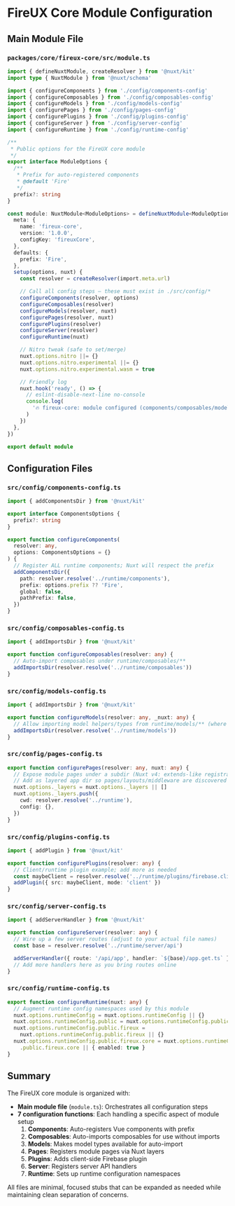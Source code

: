 # FireUX Core Module Configuration

## Main Module File

### `packages/core/fireux-core/src/module.ts`

```typescript
import { defineNuxtModule, createResolver } from '@nuxt/kit'
import type { NuxtModule } from '@nuxt/schema'

import { configureComponents } from './config/components-config'
import { configureComposables } from './config/composables-config'
import { configureModels } from './config/models-config'
import { configurePages } from './config/pages-config'
import { configurePlugins } from './config/plugins-config'
import { configureServer } from './config/server-config'
import { configureRuntime } from './config/runtime-config'

/**
 * Public options for the FireUX core module
 */
export interface ModuleOptions {
  /**
   * Prefix for auto-registered components
   * @default 'Fire'
   */
  prefix?: string
}

const module: NuxtModule<ModuleOptions> = defineNuxtModule<ModuleOptions>({
  meta: {
    name: 'fireux-core',
    version: '1.0.0',
    configKey: 'fireuxCore',
  },
  defaults: {
    prefix: 'Fire',
  },
  setup(options, nuxt) {
    const resolver = createResolver(import.meta.url)

    // Call all config steps – these must exist in ./src/config/*
    configureComponents(resolver, options)
    configureComposables(resolver)
    configureModels(resolver, nuxt)
    configurePages(resolver, nuxt)
    configurePlugins(resolver)
    configureServer(resolver)
    configureRuntime(nuxt)

    // Nitro tweak (safe to set/merge)
    nuxt.options.nitro ||= {}
    nuxt.options.nitro.experimental ||= {}
    nuxt.options.nitro.experimental.wasm = true

    // Friendly log
    nuxt.hook('ready', () => {
      // eslint-disable-next-line no-console
      console.log(
        '🔥 fireux-core: module configured (components/composables/models/pages/plugins/server/runtime)'
      )
    })
  },
})

export default module
```

## Configuration Files

### `src/config/components-config.ts`

```typescript
import { addComponentsDir } from '@nuxt/kit'

export interface ComponentsOptions {
  prefix?: string
}

export function configureComponents(
  resolver: any,
  options: ComponentsOptions = {}
) {
  // Register ALL runtime components; Nuxt will respect the prefix
  addComponentsDir({
    path: resolver.resolve('../runtime/components'),
    prefix: options.prefix ?? 'Fire',
    global: false,
    pathPrefix: false,
  })
}
```

### `src/config/composables-config.ts`

```typescript
import { addImportsDir } from '@nuxt/kit'

export function configureComposables(resolver: any) {
  // Auto-import composables under runtime/composables/**
  addImportsDir(resolver.resolve('../runtime/composables'))
}
```

### `src/config/models-config.ts`

```typescript
import { addImportsDir } from '@nuxt/kit'

export function configureModels(resolver: any, _nuxt: any) {
  // Allow importing model helpers/types from runtime/models/** (where it makes sense)
  addImportsDir(resolver.resolve('../runtime/models'))
}
```

### `src/config/pages-config.ts`

```typescript
export function configurePages(resolver: any, nuxt: any) {
  // Expose module pages under a subdir (Nuxt v4: extends-like registration)
  // Add as layered app dir so pages/layouts/middleware are discovered
  nuxt.options._layers = nuxt.options._layers || []
  nuxt.options._layers.push({
    cwd: resolver.resolve('../runtime'),
    config: {},
  })
}
```

### `src/config/plugins-config.ts`

```typescript
import { addPlugin } from '@nuxt/kit'

export function configurePlugins(resolver: any) {
  // Client/runtime plugin example; add more as needed
  const maybeClient = resolver.resolve('../runtime/plugins/firebase.client.ts')
  addPlugin({ src: maybeClient, mode: 'client' })
}
```

### `src/config/server-config.ts`

```typescript
import { addServerHandler } from '@nuxt/kit'

export function configureServer(resolver: any) {
  // Wire up a few server routes (adjust to your actual file names)
  const base = resolver.resolve('../runtime/server/api')

  addServerHandler({ route: '/api/app', handler: `${base}/app.get.ts` })
  // Add more handlers here as you bring routes online
}
```

### `src/config/runtime-config.ts`

```typescript
export function configureRuntime(nuxt: any) {
  // Augment runtime config namespaces used by this module
  nuxt.options.runtimeConfig = nuxt.options.runtimeConfig || {}
  nuxt.options.runtimeConfig.public = nuxt.options.runtimeConfig.public || {}
  nuxt.options.runtimeConfig.public.fireux =
    nuxt.options.runtimeConfig.public.fireux || {}
  nuxt.options.runtimeConfig.public.fireux.core = nuxt.options.runtimeConfig
    .public.fireux.core || { enabled: true }
}
```

## Summary

The FireUX core module is organized with:

- **Main module file** (`module.ts`): Orchestrates all configuration steps
- **7 configuration functions**: Each handling a specific aspect of module setup
  1. **Components**: Auto-registers Vue components with prefix
  2. **Composables**: Auto-imports composables for use without imports
  3. **Models**: Makes model types available for auto-import
  4. **Pages**: Registers module pages via Nuxt layers
  5. **Plugins**: Adds client-side Firebase plugin
  6. **Server**: Registers server API handlers
  7. **Runtime**: Sets up runtime configuration namespaces

All files are minimal, focused stubs that can be expanded as needed while maintaining clean separation of concerns.
